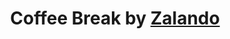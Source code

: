 ---
from: "16:00"
to: "16:30"
break: true
title: Coffee Break by <a href="https://jobs.zalando.com/tech/">Zalando</a>
speaker:
details: Community talks by <a href="https://www.mozilla.org/">Mozilla</a> and <a href="https://jobs.zalando.com/tech/">Zalando</a>
---